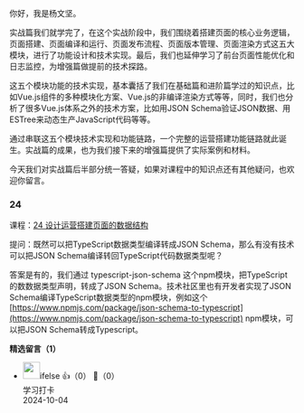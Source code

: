 你好，我是杨文坚。

实战篇我们就学完了，在这个实战阶段中，我们围绕着搭建页面的核心业务逻辑，页面搭建、页面编译和运行、页面发布流程、页面版本管理、页面渲染方式这五大模块，进行了功能设计和技术实现。最后，我们也延伸学习了前台页面性能优化和日志监控，为增强篇做提前的技术探路。

这五个模块功能的技术实现，基本囊括了我们在基础篇和进阶篇学过的知识点，比如Vue.js组件的多种模块化方案、Vue.js的非编译渲染方式等等，同时，我们也分析了很多Vue.js体系之外的技术方案，比如用JSON Schema验证JSON数据、用ESTree来动态生产JavaScript代码等等。

通过串联这五个模块技术实现和功能链路，一个完整的运营搭建功能链路就此诞生。实战篇的成果，也为我们接下来的增强篇提供了实际案例和材料。

今天我们对实战篇后半部分统一答疑，如果对课程中的知识点还有其他疑问，也欢迎你留言。

### 24

课程：[24 设计运营搭建页面的数据结构](https://time.geekbang.org/column/article/621873)

提问：既然可以把TypeScript数据类型编译转成JSON Schema，那么有没有技术可以把JSON Schema编译转回TypeScript代码数据类型呢？

答案是有的，我们通过 typescript-json-schema 这个npm模块，把TypeScript的数数据类型声明，转成了JSON Schema。技术社区里也有开发者实现了JSON Schema编译TypeScript数据类型的npm模块，例如这个[https://www.npmjs.com/package/json-schema-to-typescript](https://www.npmjs.com/package/json-schema-to-typescript) npm模块，可以把JSON Schema转成Typescript。
<div><strong>精选留言（1）</strong></div><ul>
<li><img src="https://static001.geekbang.org/account/avatar/00/26/eb/d7/90391376.jpg" width="30px"><span>ifelse</span> 👍（0） 💬（0）<div>学习打卡</div>2024-10-04</li><br/>
</ul>